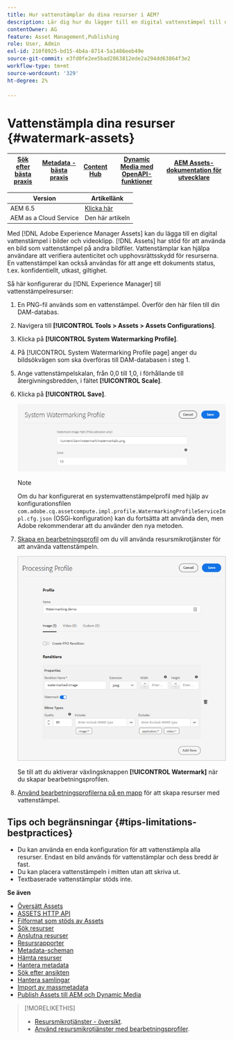 ```yaml
---
title: Hur vattenstämplar du dina resurser i AEM?
description: Lär dig hur du lägger till en digital vattenstämpel till dina resurser i AEM. Vattenstämplar kan hjälpa användare att verifiera autenticitet och upphovsrättsskydd för resurserna.
contentOwner: AG
feature: Asset Management,Publishing
role: User, Admin
exl-id: 210f8925-bd15-4b4a-8714-5a1486eeb49e
source-git-commit: e3fd0fe2ee5bad2863812ede2a294dd63864f3e2
workflow-type: tm+mt
source-wordcount: '329'
ht-degree: 2%

---
```


# Vattenstämpla dina resurser {#watermark-assets}

| [Sök efter bästa praxis](/help/assets/search-best-practices.md) | [Metadata - bästa praxis](/help/assets/metadata-best-practices.md) | [Content Hub](/help/assets/product-overview.md) | [Dynamic Media med OpenAPI-funktioner](/help/assets/dynamic-media-open-apis-overview.md) | [AEM Assets-dokumentation för utvecklare](https://developer.adobe.com/experience-cloud/experience-manager-apis/) |
| ------------- | --------------------------- |---------|----|-----|

| Version | Artikellänk |
| -------- | ---------------------------- |
| AEM 6.5 | [Klicka här](https://experienceleague.adobe.com/docs/experience-manager-65/assets/administer/watermarking.html) |
| AEM as a Cloud Service | Den här artikeln |

Med [!DNL Adobe Experience Manager Assets] kan du lägga till en digital vattenstämpel i bilder och videoklipp. [!DNL Assets] har stöd för att använda en bild som vattenstämpel på andra bildfiler. Vattenstämplar kan hjälpa användare att verifiera autenticitet och upphovsrättsskydd för resurserna. En vattenstämpel kan också användas för att ange ett dokuments status, t.ex. konfidentiellt, utkast, giltighet.

Så här konfigurerar du [!DNL Experience Manager] till vattenstämpelresurser:

1. En PNG-fil används som en vattenstämpel. Överför den här filen till din DAM-databas.

1. Navigera till **[!UICONTROL Tools > Assets > Assets Configurations]**.

1. Klicka på **[!UICONTROL System Watermarking Profile]**.

1. På [!UICONTROL System Watermarking Profile page] anger du bildsökvägen som ska överföras till DAM-databasen i steg 1.

1. Ange vattenstämpelskalan, från 0,0 till 1,0, i förhållande till återgivningsbredden, i fältet **[!UICONTROL Scale]**.

1. Klicka på **[!UICONTROL Save]**.

   ![Identifierare för resursduplicering](assets/system-watermarking-profile.png)

   >[!NOTE]
   >
   >Om du har konfigurerat en systemvattenstämpelprofil med hjälp av konfigurationsfilen `com.adobe.cq.assetcompute.impl.profile.WatermarkingProfileServiceImpl.cfg.json` (OSGi-konfiguration) kan du fortsätta att använda den, men Adobe rekommenderar att du använder den nya metoden.


1. [Skapa en bearbetningsprofil](/help/assets/asset-microservices-configure-and-use.md#create-custom-profile) om du vill använda resursmikrotjänster för att använda vattenstämpeln.

   ![Resursbearbetningsprofil för att skapa vattenstämpel](assets/watermark-processing-profile.png)

   Se till att du aktiverar växlingsknappen **[!UICONTROL Watermark]** när du skapar bearbetningsprofilen.

1. [Använd bearbetningsprofilerna på en mapp](/help/assets/asset-microservices-configure-and-use.md#use-profiles) för att skapa resurser med vattenstämpel.

## Tips och begränsningar {#tips-limitations-bestpractices}

* Du kan använda en enda konfiguration för att vattenstämpla alla resurser. Endast en bild används för vattenstämplar och dess bredd är fast.
* Du kan placera vattenstämpeln i mitten utan att skriva ut.
* Textbaserade vattenstämplar stöds inte.

**Se även**

* [Översätt Assets](translate-assets.md)
* [ASSETS HTTP API](mac-api-assets.md)
* [Filformat som stöds av Assets](file-format-support.md)
* [Sök resurser](search-assets.md)
* [Anslutna resurser](use-assets-across-connected-assets-instances.md)
* [Resursrapporter](asset-reports.md)
* [Metadata-scheman](metadata-schemas.md)
* [Hämta resurser](download-assets-from-aem.md)
* [Hantera metadata](manage-metadata.md)
* [Sök efter ansikten](search-facets.md)
* [Hantera samlingar](manage-collections.md)
* [Import av massmetadata](metadata-import-export.md)
* [Publish Assets till AEM och Dynamic Media](/help/assets/publish-assets-to-aem-and-dm.md)

>[!MORELIKETHIS]
>
>* [Resursmikrotjänster - översikt](/help/assets/asset-microservices-overview.md).
>* [Använd resursmikrotjänster med bearbetningsprofiler](/help/assets/asset-microservices-configure-and-use.md).
